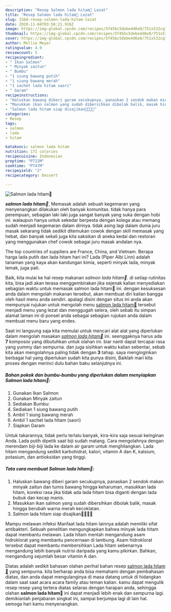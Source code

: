 ```yaml
---
description: "Resep Salmon lada hitam🐋 Lezat"
title: "Resep Salmon lada hitam🐋 Lezat"
slug: 1568-resep-salmon-lada-hitam-lezat
date: 2020-11-04T03:58:21.916Z
image: https://img-global.cpcdn.com/recipes/5f45bc5debe4d6e8/751x532cq70/salmon-lada-hitam🐋-foto-resep-utama.jpg
thumbnail: https://img-global.cpcdn.com/recipes/5f45bc5debe4d6e8/751x532cq70/salmon-lada-hitam🐋-foto-resep-utama.jpg
cover: https://img-global.cpcdn.com/recipes/5f45bc5debe4d6e8/751x532cq70/salmon-lada-hitam🐋-foto-resep-utama.jpg
author: Mollie Meyer
ratingvalue: 4.9
reviewcount: 5
recipeingredient:
- " Ikan Salmon"
- " Minyak zaitun"
- " Bumbu"
- "1 siung bawang putih"
- "1 siung bawang merah"
- "1 sachet lada hitam saori"
- " Garam"
recipeinstructions:
- "Haluskan bawang diberi garam secukupnya, panaskan 2 sendok makan minyak zaitun dan tumis bawang hingga keharuman, masukkan lada hitam, koreksi rasa jika tidak ada lada hitam bisa diganti dengan lada bubuk dan kecap manis."
- "Masukkan ikan salmon yang sudah dibersihkan dibolak balik, masak hingga berubah warna merah kecoklatan."
- "Salmon lada hitam siap disajikan👌🏻👌🏻"
categories:
- Resep
tags:
- salmon
- lada
- hitam

katakunci: salmon lada hitam 
nutrition: 171 calories
recipecuisine: Indonesian
preptime: "PT22M"
cooktime: "PT47M"
recipeyield: "2"
recipecategory: Dessert

---
```



![Salmon lada hitam🐋](https://img-global.cpcdn.com/recipes/5f45bc5debe4d6e8/751x532cq70/salmon-lada-hitam🐋-foto-resep-utama.jpg)

<b><i>salmon lada hitam🐋</i></b>, Memasak adalah sebuah kegemaran yang menyenangkan dilakukan oleh banyak komunitas. tidak hanya para perempuan, sebagian laki laki juga sangat banyak yang suka dengan hobi ini. walaupun hanya untuk sekedar berpesta dengan kolega atau memang sudah menjadi kegemaran dalam dirinya. tidak asing lagi dalam dunia juru masak sekarang tidak sedikit ditemukan cowok dengan skill memasak yang hebat, dan banyak sekali juga kita saksikan di aneka kedai dan restoran yang menggunakan chef cowok sebagai juru masak andalan nya.

The top countries of suppliers are France, China, and Vietnam. Berapa harga lada putih dan lada hitam hari ini? Lada (Piper Albi Linn) adalah tanaman yang kaya akan kandungan kimia, seperti minyak lada, minyak lemak, juga pati.

Baik, kita mulai ke hal resep makanan <i>salmon lada hitam🐋</i>. di setiap rutinitas kita, bisa jadi akan terasa menggembirakan jika sejenak kalian menyediakan sebagian waktu untuk memasak salmon lada hitam🐋 ini. dengan kesuksesan anda dalam mengolah makanan tersebut, akan membuat diri kalian bangga oleh hasil menu anda sendiri. apalagi disini dengan situs ini anda akan mempunyai rujukan untuk mengolah menu <u>salmon lada hitam🐋</u> tersebut menjadi menu yang lezat dan menggugah selera, oleh sebab itu simpan alamat laman ini di ponsel anda sebagai sebagian rujukan anda dalam membuat menu baru yang endes.


Saat ini langsung saja kita memulai untuk mencari alat alat yang diperlukan dalam mengolah masakan <u><i>salmon lada hitam🐋</i></u> ini. seenggaknya harus ada <b>7</b> komposisi yang dibutuhkan untuk olahan ini. biar nanti dapat tercapai rasa yang yummy dan sempurna. dan juga sisihkan waktu kalian sebentar, sebab kita akan mengolahnya paling tidak dengan <b>3</b> tahap. saya menginginkan berbagai hal yang diperlukan sudah kita punya disini, Baiklah mari kita proses dengan merinci dulu bahan baku selanjutnya ini.

<!--inarticleads1-->

##### Bahan pokok dan bumbu-bumbu yang diperlukan dalam menyiapkan Salmon lada hitam🐋:

1. Gunakan  Ikan Salmon
1. Gunakan  Minyak zaitun
1. Sediakan  Bumbu:
1. Sediakan 1 siung bawang putih
1. Ambil 1 siung bawang merah
1. Ambil 1 sachet lada hitam (saori)
1. Siapkan  Garam


Untuk takarannya, tidak perlu terlalu banyak, kira-kira saja sesuai keinginan Anda. Lada putih dipetik saat biji sudah matang. Cara mengolahnya dengan merendam biji-biji lada ke dalam air garam untuk menghilangkan. Lada hitam mengandung sedikit karbohidrat, kalori, vitamin A dan K, kalsium, potasium, dan antioksidan yang tinggi. 

<!--inarticleads2-->

##### Tata cara membuat Salmon lada hitam🐋:

1. Haluskan bawang diberi garam secukupnya, panaskan 2 sendok makan minyak zaitun dan tumis bawang hingga keharuman, masukkan lada hitam, koreksi rasa jika tidak ada lada hitam bisa diganti dengan lada bubuk dan kecap manis.
1. Masukkan ikan salmon yang sudah dibersihkan dibolak balik, masak hingga berubah warna merah kecoklatan.
1. Salmon lada hitam siap disajikan👌🏻👌🏻


Mampu melawan infeksi Manfaat lada hitam lainnya adalah memiliki sifat antibakteri. Sebuah penelitian mengungkapkan bahwa minyak lada hitam dapat membantu melawan. Lada hitam mentah mengandung asam hidroklorat yang membantu pencernaan di lambung. Asam hidroklorat tersebut dapat membantu membersihkan Lada hitam sebenarnya mengandung lebih banyak nutrisi daripada yang kamu pikirkan. Bahkan, mengandung sejumlah besar vitamin A dan. 

Diatas adalah sedikit bahasan olahan perihal bahan resep <u>salmon lada hitam🐋</u> yang sempurna. kita berharap anda bisa memahami dengan pembahasan diatas, dan anda dapat mengulanginya di masa datang untuk di hidangkan dalam saat saat acara acara family atau teman kalian. kamu dapat mengulik resep resep yang tertera diatas selaras dengan harapan anda, sehingga olahan <b>salmon lada hitam🐋</b> ini dapat menjadi lebih enak dan sempurna lagi. demikianlah penjabaran singkat ini, sampai berjumpa lagi di lain hal. semoga hari kamu menyenangkan.
